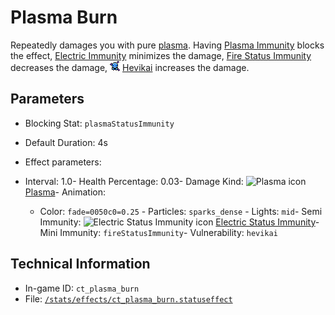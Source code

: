 # Plasma Burn

Repeatedly damages you with pure [plasma](https://ceterai.github.io/MyEnternia/Wiki/Tags/Plasma). Having [Plasma Immunity](https://ceterai.github.io/MyEnternia/Wiki/PlasmaImmunity) blocks the effect, [Electric Immunity](https://ceterai.github.io/MyEnternia/Wiki/ElectricImmunity) minimizes the damage, [Fire Status Immunity](https://ceterai.github.io/MyEnternia/Wiki/FireStatusImmunity) decreases the damage, <img src="https://raw.githubusercontent.com/Ceterai/Enternia/main/stats/effects/ct_hevikai.png" alt="Hevikai icon" loading="lazy" height="16px" width="auto" /> [Hevikai](https://ceterai.github.io/MyEnternia/Wiki/Hevikai) increases the damage.

## Parameters

- Blocking Stat: `plasmaStatusImmunity`
- Default Duration: 4s
- Effect parameters: 

- Interval: 1.0- Health Percentage: 0.03- Damage Kind: <img src="/damage/ct_plasma.png" alt="Plasma icon" loading="lazy" height="16px" width="16px" /> [Plasma](Alternia#damage)- Animation: 

  - Color: `fade=0050c0=0.25`  - Particles: `sparks_dense`  - Lights: `mid`- Semi Immunity: <img src="https://starbounder.org/mediawiki/images/4/42/Status_Electric_Resistance.png" alt="Electric Status Immunity icon" loading="lazy" height="16px" width="16px" /> [Electric Status Immunity](https://starbounder.org/Electric_Resistance)- Mini Immunity: `fireStatusImmunity`- Vulnerability: `hevikai`

## Technical Information

- In-game ID: `ct_plasma_burn`
- File: [`/stats/effects/ct_plasma_burn.statuseffect`](https://github.com/Ceterai/Enternia/blob/main/stats/effects/ct_plasma_burn.statuseffect)
